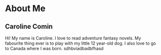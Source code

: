 About Me
=======

Caroline Comin
-----------

Hi! My name is Caroline. I love to read adventure fantasy novels. My fabourite thing ever is to play with my little 12 year-old dog. I also love to go to Canada where I was born.
sdhbviadbadbfhasd
